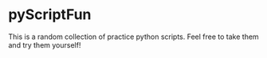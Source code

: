 # pyScriptFun

This is a random collection of practice python scripts.
Feel free to take them and try them yourself!
